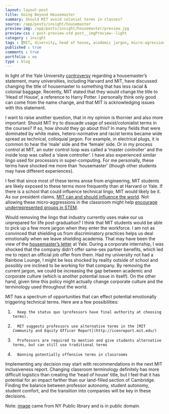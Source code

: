 ```yaml
---
layout: layout-post
title: Going Beyond Housemaster
summary: Should MIT avoid colonial terms in classes?
source: /app/posts/insight/housemaster
preview-img: /app/posts/insight/housemaster/preview.jpg
preview-css : post-preview-std post__imgPreview--light
category : insight
tags : [MIT, diversity, head of house, academic jargon, micro-agressions]
published : true
comments : true
portfolio : no
type : blog
---
```


In light of the Yale University [controversy](http://www.nytimes.com/2015/11/09/nyregion/yale-culturally-insensitive-halloween-costumes-free-speech.html?_r=0) regarding a housemaster’s statement, many universities, including Harvard and MIT, have discussed changing the title of housemaster to something that has less racial & colonial baggage. Recently, MIT stated that they would change the title to ‘Head of House’, a reference to Harry Potter. I personally think only good can come from the name change, and that MIT is acknowledging issues with this statement.

I want to raise another question, that in my opinion is thornier and also more important: Should MIT try to dissuade usage of sexist/colonialist terms in the courses? If so, how should they go about this? In many fields that were dominated by white males, hetero-normative and racist terms became wide spread as technical, colloquial jargon. For example, in electrical plugs, it is common to hear the ‘male’ side and the ‘female’ side. Or in my process control at MIT, an outer control loop was called a ‘master controller’ and the inside loop was called a ‘slave controller’. I have also experienced similar lingo used for processors in super-computing. For me personally, these terms have shocked me more than ‘housemaster’ (though other students may have different experiences).

I feel that since most of these terms arose from engineering, MIT students are likely exposed to these terms more frequently than at Harvard or Yale. If there is a school that could influence technical lingo, MIT would likely be it. As our president claims, [MIT can and should influence the world](http://president.mit.edu/speeches-writing/launch-event-mit-campaign-better-world). Not allowing these micro-aggressions in the classroom might help [encourage underrepresented groups in STEM](https://depts.washington.edu/anthweb/resources/diverse_pdfs/diversity_microagressions_11.pdf).

Would removing the lingo that industry currently uses make our us unprepared for life post-graduation? I think that MIT students would be able to pick up a few more jargon when they enter the workforce. I am not as convinced that shielding us from discriminatory practices helps us deal emotionally when we leave shielding academia. That may have been the view of the [housemaster’s letter](https://www.thefire.org/email-from-erika-christakis-dressing-yourselves-email-to-silliman-college-yale-students-on-halloween-costumes/) at Yale.  During a corporate internship, I was shocked that the company didn’t offer same-sex partner benefits, which led me to reject an official job offer from them. Had my university not had a Rainbow Lounge, I might be less shocked by reality outside of school and possibly ore inclined to be working for that company. By removing the current jargon, we could be increasing the gap between academic and corporate culture (which is another potential issue in itself). On the other hand, given time this policy might actually change corporate culture and the terminology used throughout the world.

MIT has a spectrum of opportunities that can effect potential emotionally triggering technical terms. Here are a few possibilities:

1.       Keep the status quo (professors have final authority at choosing terms).
2.       MIT suggests professors use alternative terms in the [MIT Community and Equity Officer Report](http://iceoreport.mit.edu/)
3.       Professors are required to mention and give students alternative terms, but can still use traditional terms
4.       Banning potentially offensive terms in classrooms

Implementing any decision may start with recommendations in the next MIT inclusiveness report. Changing classroom terminology definitely has more difficult logistics than creating the ‘head of house’ title, but I feel that it has potential for an impact farther than our land-filled section of Cambridge. Finding the balance between professor autonomy, student autonomy, student comfort, and the transition into companies will be key in these decisions.

Note: [image](http://digitalcollections.nypl.org/items/9c806d60-3806-4c17-e040-e00a18065872) came from NY Public library and is in public domain.
